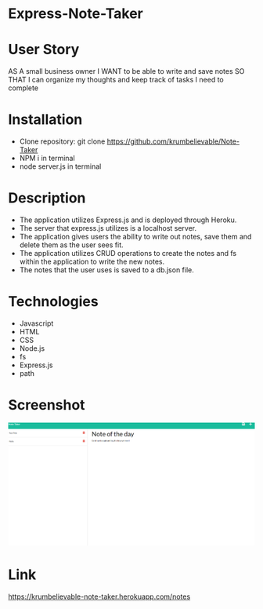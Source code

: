 # Express-Note-Taker

# User Story

AS A small business owner
I WANT to be able to write and save notes
SO THAT I can organize my thoughts and keep track of tasks I need to complete

# Installation

- Clone repository: git clone https://github.com/krumbelievable/Note-Taker
- NPM i in terminal
- node server.js in terminal

# Description

- The application utilizes Express.js and is deployed through Heroku.
- The server that express.js utilizes is a localhost server.
- The application gives users the ability to write out notes, save them and delete them as the user sees fit.
- The application utilizes CRUD operations to create the notes and fs within the application to write the new notes.
- The notes that the user uses is saved to a db.json file.

# Technologies

- Javascript
- HTML
- CSS
- Node.js
- fs
- Express.js
- path

# Screenshot

![Alt Text](/Screenshot/Note_Taker_Screenshot.png)

# Link

https://krumbelievable-note-taker.herokuapp.com/notes
